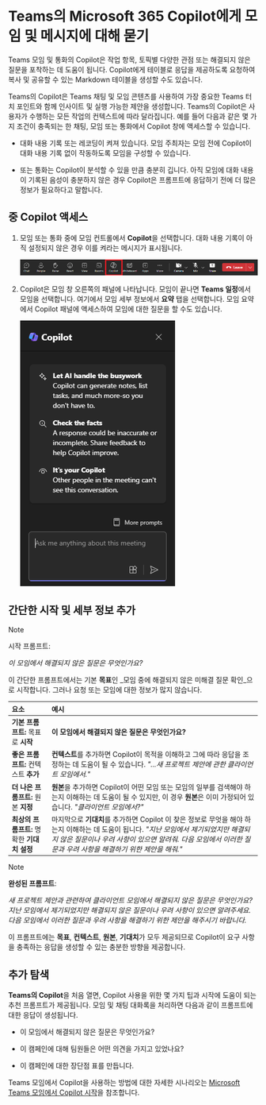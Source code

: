 # Teams의 Microsoft 365 Copilot에게 모임 및 메시지에 대해 묻기

Teams 모임 및 통화의 Copilot은 작업 항목, 토픽별 다양한 관점 또는 해결되지 않은 질문을 포착하는 데 도움이 됩니다. Copilot에게 테이블로 응답을 제공하도록 요청하여 복사 및 공유할 수 있는 Markdown 테이블을 생성할 수도 있습니다.

Teams의 Copilot은 Teams 채팅 및 모임 콘텐츠를 사용하여 가장 중요한 Teams 터치 포인트와 함께 인사이트 및 실행 가능한 제안을 생성합니다. Teams의 Copilot은 사용자가 수행하는 모든 작업의 컨텍스트에 따라 달라집니다. 예를 들어 다음과 같은 몇 가지 조건이 충족되는 한 채팅, 모임 또는 통화에서 Copilot 창에 액세스할 수 있습니다.

- 대화 내용 기록 또는 레코딩이 켜져 있습니다. 모임 주최자는 모임 전에 Copilot이 대화 내용 기록 없이 작동하도록 모임을 구성할 수 있습니다.

-  또는 통화는 Copilot이 분석할 수 있을 만큼 충분히 깁니다. 아직 모임에 대화 내용이 기록된 음성이 충분하지 않은 경우 Copilot은 프롬프트에 응답하기 전에 더 많은 정보가 필요하다고 말합니다.

##  중 Copilot 액세스

1. 모임 또는 통화 중에 모임 컨트롤에서 **Copilot**을 선택합니다. 대화 내용 기록이 아직 설정되지 않은 경우 이를 켜라는 메시지가 표시됩니다.

    ![Teams 모임의 Copilot 아이콘 스크린샷.](../media/ask_copilot-ribbon-teams.png)

1. Copilot은 모임 창 오른쪽의 패널에 나타납니다. 모임이 끝나면 **Teams 일정**에서 모임을 선택합니다. 여기에서 모임 세부 정보에서 **요약** 탭을 선택합니다. 모임 요약에서 Copilot 패널에 액세스하여 모임에 대한 질문을 할 수도 있습니다.

    ![처음 열 때 Teams의 Copilot 채팅 패널 스크린샷.](../media/ask_copilot-pane-teams.png)

## 간단한 시작 및 세부 정보 추가

> [!NOTE]
> 시작 프롬프트:
>
> _이 모임에서 해결되지 않은 질문은 무엇인가요?_

이 간단한 프롬프트에서는 기본 **목표**인 _모임 중에 해결되지 않은 미해결 질문 확인_으로 시작합니다. 그러나 요청 또는 모임에 대한 정보가 많지 않습니다.

| 요소 | 예시 |
| :------ | :------- |
| **기본 프롬프트:** 목표로 **시작** | **이 모임에서 해결되지 않은 질문은 무엇인가요?** |
| **좋은 프롬프트:** 컨텍스트 **추가** | **컨텍스트**를 추가하면 Copilot이 목적을 이해하고 그에 따라 응답을 조정하는 데 도움이 될 수 있습니다. _"...새 프로젝트 제안에 관한 클라이언트 모임에서."_ |
| **더 나은 프롬프트:** 원본 **지정** | **원본**을 추가하면 Copilot이 어떤 모임 또는 모임의 일부를 검색해야 하는지 이해하는 데 도움이 될 수 있지만, 이 경우 **원본**은 이미 가정되어 있습니다. _"클라이언트 모임에서?"_ |
| **최상의 프롬프트:** 명확한 **기대치 설정** | 마지막으로 **기대치**를 추가하면 Copilot 이 찾은 정보로 무엇을 해야 하는지 이해하는 데 도움이 됩니다. _"지난 모임에서 제기되었지만 해결되지 않은 질문이나 우려 사항이 있으면 알려줘. 다음 모임에서 이러한 질문과 우려 사항을 해결하기 위한 제안을 해줘."_ |

> [!NOTE]
> **완성된 프롬프트**:
>
> _새 프로젝트 제안과 관련하여 클라이언트 모임에서 해결되지 않은 질문은 무엇인가요? 지난 모임에서 제기되었지만 해결되지 않은 질문이나 우려 사항이 있으면 알려주세요. 다음 모임에서 이러한 질문과 우려 사항을 해결하기 위한 제안을 해주시기 바랍니다._

이 프롬프트에는 **목표**, **컨텍스트**, **원본**, **기대치**가 모두 제공되므로 Copilot이 요구 사항을 충족하는 응답을 생성할 수 있는 충분한 방향을 제공합니다.

## 추가 탐색

**Teams의 Copilot**을 처음 열면, Copilot 사용을 위한 몇 가지 팁과 시작에 도움이 되는 추천 프롬프트가 제공됩니다. 모임 및 채팅 대화록을 처리하면 다음과 같이 프롬프트에 대한 응답이 생성됩니다.

- 이 모임에서 해결되지 않은 질문은 무엇인가요?

- 이 캠페인에 대해 팀원들은 어떤 의견을 가지고 있었나요?

- 이 캠페인에 대한 장단점 표를 만듭니다.

Teams 모임에서 Copilot을 사용하는 방법에 대한 자세한 시나리오는 [Microsoft Teams 모임에서 Copilot 시작](https://support.microsoft.com/office/get-started-with-copilot-in-microsoft-teams-meetings-0bf9dd3c-96f7-44e2-8bb8-790bedf066b1)을 참조합니다.
